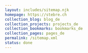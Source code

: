 ```yaml
---
layout: includes/sitemap.njk
homepage: https://stebre.ch
collection_blog: blog_de
collection_projects: projects_de
collection_bookmarks: bookmarks_de
collection_pages: pages_de
permalink: /sitemap.xml
status: done
---
```

